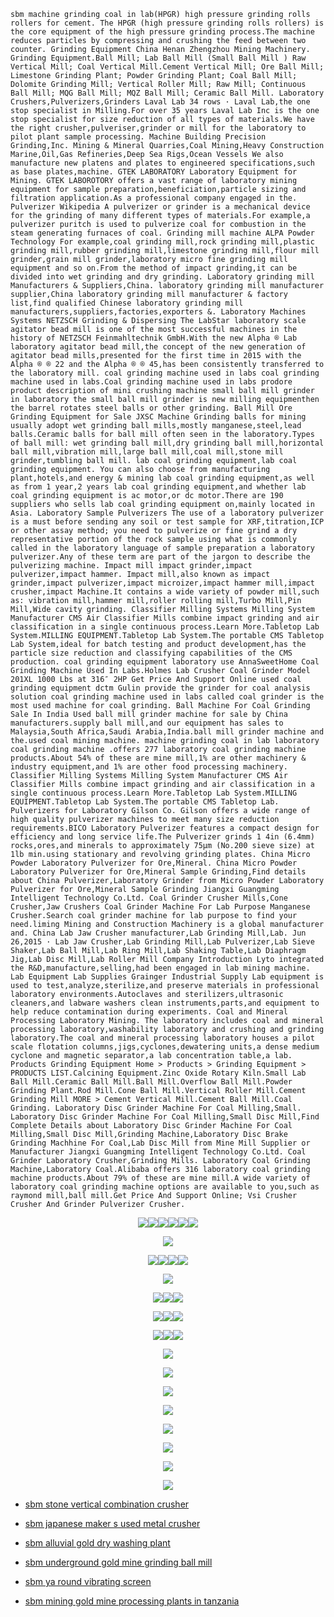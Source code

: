 ```
sbm machine grinding coal in lab(HPGR) high pressure grinding rolls rollers for cement. The HPGR (high pressure grinding rolls rollers) is the core equipment of the high pressure grinding process.The machine reduces particles by compressing and crushing the feed between two counter. Grinding Equipment China Henan Zhengzhou Mining Machinery. Grinding Equipment.Ball Mill; Lab Ball Mill (Small Ball Mill ) Raw Vertical Mill; Coal Vertical Mill.Cement Vertical Mill; Ore Ball Mill; Limestone Grinding Plant; Powder Grinding Plant; Coal Ball Mill; Dolomite Grinding Mill; Vertical Roller Mill; Raw Mill; Continuous Ball Mill; MQG Ball Mill; MQZ Ball Mill; Ceramic Ball Mill. Laboratory Crushers,Pulverizers,Grinders Laval Lab 34 rows · Laval Lab,the one stop specialist in Milling.For over 35 years Laval Lab Inc is the one stop specialist for size reduction of all types of materials.We have the right crusher,pulveriser,grinder or mill for the laboratory to pilot plant sample processing. Machine Building Precision Grinding,Inc. Mining & Mineral Quarries,Coal Mining,Heavy Construction Marine,Oil,Gas Refineries,Deep Sea Rigs,Ocean Vessels We also manufacture new platens and plates to engineered specifications,such as base plates,machine. GTEK LABORATORY Laboratory Equipment for Mining. GTEK LABOROTORY offers a vast range of laboratory mining equipment for sample preparation,beneficiation,particle sizing and filtration application.As a professional company engaged in the. Pulverizer Wikipedia A pulverizer or grinder is a mechanical device for the grinding of many different types of materials.For example,a pulverizer puritch is used to pulverize coal for combustion in the steam generating furnaces of coal. Grinding mill machine ALPA Powder Technology For example,coal grinding mill,rock grinding mill,plastic grinding mill,rubber grinding mill,limestone grinding mill,flour mill grinder,grain mill grinder,laboratory micro fine grinding mill equipment and so on.From the method of impact grinding,it can be divided into wet grinding and dry grinding. Laboratory grinding mill Manufacturers & Suppliers,China. laboratory grinding mill manufacturer supplier,China laboratory grinding mill manufacturer & factory list,find qualified Chinese laboratory grinding mill manufacturers,suppliers,factories,exporters &. Laboratory Machines Systems NETZSCH Grinding & Dispersing The LabStar laboratory scale agitator bead mill is one of the most successful machines in the history of NETZSCH Feinmahltechnik GmbH.With the new Alpha ® Lab laboratory agitator bead mill,the concept of the new generation of agitator bead mills,presented for the first time in 2015 with the Alpha ® ® 22 and the Alpha ® ® 45,has been consistently transferred to the laboratory mill. coal grinding machine used in labs coal grinding machine used in labs.Coal grinding machine used in labs prodore product description of mini crushing machine small ball mill grinder in laboratory the small ball mill grinder is new milling equipmenthen the barrel rotates steel balls or other grinding. Ball Mill Ore Grinding Equipment for Sale JXSC Machine Grinding balls for mining usually adopt wet grinding ball mills,mostly manganese,steel,lead balls.Ceramic balls for ball mill often seen in the laboratory.Types of ball mill: wet grinding ball mill,dry grinding ball mill,horizontal ball mill,vibration mill,large ball mill,coal mill,stone mill grinder,tumbling ball mill. lab coal grinding equipment,lab coal grinding equipment. You can also choose from manufacturing plant,hotels,and energy & mining lab coal grinding equipment,as well as from 1 year,2 years lab coal grinding equipment,and whether lab coal grinding equipment is ac motor,or dc motor.There are 190 suppliers who sells lab coal grinding equipment on,mainly located in Asia. Laboratory Sample Pulverizers The use of a laboratory pulverizer is a must before sending any soil or test sample for XRF,titration,ICP or other assay method; you need to pulverize or fine grind a dry representative portion of the rock sample using what is commonly called in the laboratory language of sample preparation a laboratory pulverizer.Any of these term are part of the jargon to describe the pulverizing machine. Impact mill impact grinder,impact pulverizer,impact hammer. Impact mill,also known as impact grinder,impact pulverizer,impact microizer,impact hammer mill,impact crusher,impact Machine.It contains a wide variety of powder mill,such as: vibration mill,hammer mill,roller rolling mill,Turbo Mill,Pin Mill,Wide cavity grinding. Classifier Milling Systems Milling System Manufacturer CMS Air Classifier Mills combine impact grinding and air classification in a single continuous process.Learn More.Tabletop Lab System.MILLING EQUIPMENT.Tabletop Lab System.The portable CMS Tabletop Lab System,ideal for batch testing and product development,has the particle size reduction and classifying capabilities of the CMS production. coal grinding equipment laboratory use AnnaSweetHome Coal Grinding Machine Used In Labs.Holmes Lab Crusher Coal Grinder Model 201XL 1000 Lbs at 316″ 2HP Get Price And Support Online used coal grinding equipment dctm Gulin provide the grinder for coal analysis solution coal grinding machine used in labs called coal grinder is the most used machine for coal grinding. Ball Machine For Coal Grinding Sale In India Used ball mill grinder machine for sale by China manufacturers.supply ball mill,and our equipment has sales to Malaysia,South Africa,Saudi Arabia,India.ball mill grinder machine and the.used coal mining machine. machine grinding coal in lab laboratory coal grinding machine .offers 277 laboratory coal grinding machine products.About 54% of these are mine mill,1% are other machinery & industry equipment,and 1% are other food processing machinery. Classifier Milling Systems Milling System Manufacturer CMS Air Classifier Mills combine impact grinding and air classification in a single continuous process.Learn More.Tabletop Lab System.MILLING EQUIPMENT.Tabletop Lab System.The portable CMS Tabletop Lab. Pulverizers for Laboratory Gilson Co. Gilson offers a wide range of high quality pulverizer machines to meet many size reduction requirements.BICO Laboratory Pulverizer features a compact design for efficiency and long service life.The Pulverizer grinds 1 4in (6.4mm) rocks,ores,and minerals to approximately 75µm (No.200 sieve size) at 1lb min.using stationary and revolving grinding plates. China Micro Powder Laboratory Pulverizer for Ore,Mineral. China Micro Powder Laboratory Pulverizer for Ore,Mineral Sample Grinding,Find details about China Pulverizer,Laboratory Grinder from Micro Powder Laboratory Pulverizer for Ore,Mineral Sample Grinding Jiangxi Guangming Intelligent Technology Co.Ltd. Coal Grinder Crusher Mills,Cone Crusher,Jaw Crushers Coal Grinder Machine For Lab Purpose Manganese Crusher.Search coal grinder machine for lab purpose to find your need.liming Mining and Construction Machinery is a global manufacturer and. China Lab Jaw Crusher manufacturer,Lab Grinding Mill,Lab. Jun 26,2015 · Lab Jaw Crusher,Lab Grinding Mill,Lab Pulverizer,Lab Sieve Shaker,Lab Ball Mill,Lab Ring Mill,Lab Shaking Table,Lab Diaphragm Jig,Lab Disc Mill,Lab Roller Mill Company Introduction Lyto integrated the R&D,manufacture,selling,had been engaged in lab mining machine. Lab Equipment Lab Supplies Grainger Industrial Supply Lab equipment is used to test,analyze,sterilize,and preserve materials in professional laboratory environments.Autoclaves and sterilizers,ultrasonic cleaners,and labware washers clean instruments,parts,and equipment to help reduce contamination during experiments. Coal and Mineral Processing Laboratory Mining. The laboratory includes coal and mineral processing laboratory,washability laboratory and crushing and grinding laboratory.The coal and mineral processing laboratory houses a pilot scale flotation columns,jigs,cyclones,dewatering units,a dense medium cyclone and magnetic separator,a lab concentration table,a lab. Products Grinding Equipment Home > Products > Grinding Equipment > PRODUCTS LIST.Calcining Equipment.Zinc Oxide Rotary Kiln.Small Lab Ball Mill.Ceramic Ball Mill.Ball Mill.Overflow Ball Mill.Powder Grinding Plant.Rod Mill.Cone Ball Mill.Vertical Roller Mill.Cement Grinding Mill MORE > Cement Vertical Mill.Cement Ball Mill.Coal Grinding. Laboratory Disc Grinder Machine For Coal Milling,Small. Laboratory Disc Grinder Machine For Coal Milling,Small Disc Mill,Find Complete Details about Laboratory Disc Grinder Machine For Coal Milling,Small Disc Mill,Grinding Machine,Laboratory Disc Brake Grinding Machhine For Coal,Lab Disc Mill from Mine Mill Supplier or Manufacturer Jiangxi Guangming Intelligent Technology Co.Ltd. Coal Grinder Laboratory Crusher,Grinding Mills. Laboratory Coal Grinding Machine,Laboratory Coal.Alibaba offers 316 laboratory coal grinding machine products.About 79% of these are mine mill.A wide variety of laboratory coal grinding machine options are available to you,such as raymond mill,ball mill.Get Price And Support Online; Vsi Crusher Crusher And Grinder Pulverizer Crusher. 
```

<div align="center">
  
<a rel="nofollow" href="https://m.shibang-china.com?f=github&k=sbm+machine+grinding+coal+in+lab"><img src="https://static.shibang-china.com/en/l.png"></a><img src="https://static.shibang-china.com/en/hw.png"><a rel="nofollow" href="https://m.shibang-china.com/product/?f=github&k=sbm+machine+grinding+coal+in+lab"><img src="https://static.shibang-china.com/en/p.png"></a><a rel="nofollow" href="https://m.shibang-china.com/cases/?f=github&k=sbm+machine+grinding+coal+in+lab"><img src="https://static.shibang-china.com/en/c.png"></a><a rel="nofollow" href="https://m.shibang-china.com/news/?f=github&k=sbm+machine+grinding+coal+in+lab"><img src="https://static.shibang-china.com/en/n.png"></a><a rel="nofollow" href="https://m.shibang-china.com?f=github&k=sbm+machine+grinding+coal+in+lab"><img src="https://static.shibang-china.com/en/m.png"></a>

<a rel="nofollow" href="https://m.shibang-china.com/product/?f=github&k=sbm+machine+grinding+coal+in+lab"><img src="https://static.shibang-china.com/en/b.jpg"></a>
  
<a rel="nofollow" href="https://m.shibang-china.com/solution-aggregate.html?f=github&k=sbm+machine+grinding+coal+in+lab"><img src="https://static.shibang-china.com/en/a.jpg"></a><a rel="nofollow" href="https://m.shibang-china.com/solution-mine.html?f=github&k=sbm+machine+grinding+coal+in+lab"><img src="https://static.shibang-china.com/en/m.jpg"></a><a rel="nofollow" href="https://m.shibang-china.com/solution-mill.html?f=github&k=sbm+machine+grinding+coal+in+lab"><img src="https://static.shibang-china.com/en/g.jpg"></a><a rel="nofollow" href="https://m.shibang-china.com/solution-epc.html?f=github&k=sbm+machine+grinding+coal+in+lab"><img src="https://static.shibang-china.com/en/e.jpg"></a>

<a rel="nofollow" href="https://m.shibang-china.com/product/?f=github&k=sbm+machine+grinding+coal+in+lab"><img src="https://static.shibang-china.com/en/a-p.png"></a>

<a rel="nofollow" href="https://m.shibang-china.com/product/crusher/c6x.html?f=github&k=sbm+machine+grinding+coal+in+lab"><img src="https://static.shibang-china.com/en/j.jpg"></a><a rel="nofollow" href="https://m.shibang-china.com/product/crusher/ci5x.html?f=github&k=sbm+machine+grinding+coal+in+lab"><img src="https://static.shibang-china.com/en/i.jpg"></a><a rel="nofollow" href="https://m.shibang-china.com/product/crusher/hst.html?f=github&k=sbm+machine+grinding+coal+in+lab"><img src="https://static.shibang-china.com/en/c.jpg"></a>

<a rel="nofollow" href="https://m.shibang-china.com/product/mill/mtw.html?f=github&k=sbm+machine+grinding+coal+in+lab"><img src="https://static.shibang-china.com/en/mtw.jpg"></a><a rel="nofollow" href="https://m.shibang-china.com/product/mill/scm.html?f=github&k=sbm+machine+grinding+coal+in+lab"><img src="https://static.shibang-china.com/en/scm.jpg"></a><a rel="nofollow" href="https://m.shibang-china.com/product/mill/lm.html?f=github&k=sbm+machine+grinding+coal+in+lab"><img src="https://static.shibang-china.com/en/lm.jpg"></a>

<a rel="nofollow" href="https://m.shibang-china.com/product/sand/vsi6x.html?f=github&k=sbm+machine+grinding+coal+in+lab"><img src="https://static.shibang-china.com/en/6x.jpg"></a><a rel="nofollow" href="https://m.shibang-china.com/product/sand/vu.html?f=github&k=sbm+machine+grinding+coal+in+lab"><img src="https://static.shibang-china.com/en/vu.jpg"></a><a rel="nofollow" href="https://m.shibang-china.com/product/mobile/klun.html?f=github&k=sbm+machine+grinding+coal+in+lab"><img src="https://static.shibang-china.com/en/k.jpg"></a>

<a rel="nofollow" href="https://m.shibang-china.com/cases/?f=github&k=sbm+machine+grinding+coal+in+lab"><img src="https://static.shibang-china.com/en/case.png"></a>

<a rel="nofollow" href="https://m.shibang-china.com/cases/aggregate/202.html?f=github&k=sbm+machine+grinding+coal+in+lab"><img src="https://static.shibang-china.com/en/c-1.jpg"></a>

<a rel="nofollow" href="https://m.shibang-china.com/cases/aggregate/203.html?f=github&k=sbm+machine+grinding+coal+in+lab"><img src="https://static.shibang-china.com/en/c-2.jpg"></a>

<a rel="nofollow" href="https://m.shibang-china.com/cases/mill/123.html?f=github&k=sbm+machine+grinding+coal+in+lab"><img src="https://static.shibang-china.com/en/c-3.jpg"></a>

<a rel="nofollow" href="https://m.shibang-china.com/contact_us.html?f=github&k=sbm+machine+grinding+coal+in+lab"><img src="https://static.shibang-china.com/en/contact.png"></a>

<a rel="nofollow" href="https://swt.shibang-china.com/?f=github&k=sbm+machine+grinding+coal+in+lab"><img src="https://static.shibang-china.com/en/chat.png"></a>

<a rel="nofollow" href="https://whatsapp.shibangsoft.com/WhatsApp.php?f=github&k=sbm+machine+grinding+coal+in+lab"><img src="https://static.shibang-china.com/en/whatsapp.png"></a>

<a rel="nofollow" href="https://m.shibang-china.com/?f=github&k=sbm+machine+grinding+coal+in+lab"><img src="https://static.shibang-china.com/en/website.png"></a>

</div>


* [sbm stone vertical combination crusher](sbm%20stone%20vertical%20combination%20crusher.md)

* [sbm japanese maker s used metal crusher](sbm%20japanese%20maker%20s%20used%20metal%20crusher.md)

* [sbm alluvial gold dry washing plant](sbm%20alluvial%20gold%20dry%20washing%20plant.md)

* [sbm underground gold mine grinding ball mill](sbm%20underground%20gold%20mine%20grinding%20ball%20mill.md)

* [sbm ya round vibrating screen](sbm%20ya%20round%20vibrating%20screen.md)

* [sbm mining gold mine processing plants in tanzania](sbm%20mining%20gold%20mine%20processing%20plants%20in%20tanzania.md)